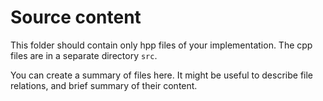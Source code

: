 # Source content
This folder should contain only hpp files of your implementation.
The cpp files are in a separate directory `src`.

You can create a summary of files here. It might be useful to describe 
file relations, and brief summary of their content.